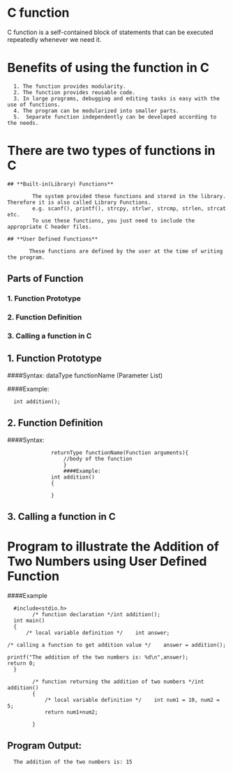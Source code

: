 # **C function**
C function is a self-contained block of statements that can be executed repeatedly whenever we need it.


# **Benefits of using the function in C**

      1. The function provides modularity.
      2. The function provides reusable code.
      3. In large programs, debugging and editing tasks is easy with the use of functions.
      4. The program can be modularized into smaller parts.
      5.  Separate function independently can be developed according to the needs.


# **There are two types of functions in C**
     
    ## **Built-in(Library) Functions**
            
            The system provided these functions and stored in the library. Therefore it is also called Library Functions.
            e.g. scanf(), printf(), strcpy, strlwr, strcmp, strlen, strcat etc.
            To use these functions, you just need to include the appropriate C header files.

    ## **User Defined Functions**
          
           These functions are defined by the user at the time of writing the program.

## **Parts of Function**
 
### 1. Function Prototype
### 2. Function Definition
### 3. Calling a function in C

## 1. Function Prototype

####Syntax:
dataType functionName (Parameter List)

####Example:

      int addition();

## 2. Function Definition

####Syntax:
                     

                  returnType functionName(Function arguments){
                      //body of the function 
                      }
                      ####Example:
                  int addition()
                  {

                  }

## 3. Calling a function in C
# Program to illustrate the Addition of Two Numbers using User Defined Function

####Example
                  
      #include<stdio.h>
            /* function declaration */int addition();
      int main()
      {   
          /* local variable definition */    int answer;

    /* calling a function to get addition value */    answer = addition();

    printf("The addition of the two numbers is: %d\n",answer);
    return 0;
      }

            /* function returning the addition of two numbers */int addition()
            {
                /* local variable definition */    int num1 = 10, num2 = 5;
                return num1+num2;

            }


## Program Output:
      The addition of the two numbers is: 15



